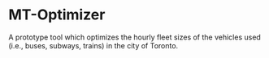 # MT-Optimizer
A prototype tool which optimizes the hourly fleet sizes of the vehicles used (i.e., buses, subways, trains) in the city of Toronto.
